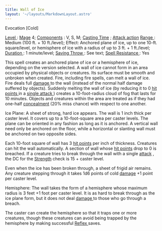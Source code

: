 ```yaml
---
title: Wall of Ice
layout: '~/layouts/MarkdownLayout.astro'
---
```

Evocation [Cold]

[ Level ](/modern.d20.srd/fx/level) : [ Mage](/modern.d20.srd/classes/advanced/mage) 4; [ Components](/modern.d20.srd/fx/components) : V, S, M; [ Casting Time](/modern.d20.srd/fx/casting.time) ; [ Attack action](/modern.d20.srd/combat/attack.actions) [ Range ](/modern.d20.srd/fx/range) :
Medium (100 ft. + 10 ft./level); Effect: Anchored plane of ice, up to one
10-ft. square/level, or hemisphere of ice with a radius of up to 3 ft. + 1
ft./level; [ Duration ](/modern.d20.srd/fx/duration) : 1 minute/level; [Saving Throw ](/modern.d20.srd/basics/saving.throws) : See text; [ Spell Resistance ](/modern.d20.srd/special.abilities/spell.resistance) : Yes

This spell creates an anchored plane of ice or a hemisphere of ice, depending
on the version selected. A wall of ice cannot form in an area occupied by
physical objects or creatures. Its surface must be smooth and unbroken when
created. Fire, including fire spells, can melt a wall of ice. Fire deals full
[ damage ](/modern.d20.srd/combat/damage) to the wall (instead of the normal
half damage suffered by objects). Suddenly melting the wall of ice (by
reducing it to 0 [ hit points ](/modern.d20.srd/combat/hit.points) in a [single attack ](/modern.d20.srd/combat/attack.roll) ) creates a 10-foot-radius
cloud of fog that lasts for 10 minutes. Objects and creatures within the area
are treated as if they had one-half [ concealment](/modern.d20.srd/combat/concealment) (20% miss chance) with respect to one
another.

Ice Plane: A sheet of strong, hard ice appears. The wall is 1 inch thick per
caster level. It covers up to a 10-foot-square area per caster levels. The
plane can be oriented in any fashion as long as it is anchored. A vertical
wall need only be anchored on the floor, while a horizontal or slanting wall
must be anchored on two opposite sides.

Each 10-foot square of wall has 3 [ hit points](/modern.d20.srd/combat/hit.points) per inch of thickness. Creatures can hit
the wall automatically. A section of wall whose [ hit points](/modern.d20.srd/combat/hit.points) drop to 0 is breached. If a creature
tries to break through the wall with a single [ attack](/modern.d20.srd/combat/attack.roll) , the DC for the [ Strength](/modern.d20.srd/basics/ability.scores) check is 15 + caster level.

Even when the ice has been broken through, a sheet of frigid air remains. Any
creature stepping through it takes 1d6 points of cold [ damage](/modern.d20.srd/combat/damage) +1 point per caster level.

Hemisphere: The wall takes the form of a hemisphere whose maximum radius is 3
feet +1 foot per caster level. It is as hard to break through as the ice plane
form, but it does not deal [ damage ](/modern.d20.srd/combat/damage) to those
who go through a breach.

The caster can create the hemisphere so that it traps one or more creatures,
though these creatures can avoid being trapped by the hemisphere by making
successful [ Reflex ](/modern.d20.srd/basics/saving.throws) saves.

